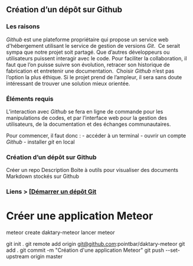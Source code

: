 ## Création d’un dépôt sur Github

### Les raisons
*Github* est une plateforme propriétaire qui propose un service web d'hébergement utilisant le service de gestion de versions *Git*.  Ce serait sympa que notre projet soit partagé. Que d’autres développeurs ou utilisateurs puissent interagir avec le code. Pour faciliter la collaboration, il faut que l’on puisse suivre son évolution, retracer son historique de fabrication et entretenir une documentation. 
Choisir *Github* n’est pas l’option la plus éthique. Si le projet prend de l’ampleur, il sera sans doute intéressant de trouver une solution mieux orientée.

### Éléments requis
L’interaction avec *Github* se fera en ligne de commande pour les manipulations de codes, et par l’interface web pour la gestion des utilisateurs, de la documentation et des échanges communautaires.

Pour commencer, il faut donc : - accéder à un terminal - ouvrir un compte *Github* - installer *git* en local

### Création d’un dépôt sur Github
Créer un repo
Description
Boite à outils pour visualiser des documents Markdown stockés sur Github


### Liens > [[Démarrer un dépôt Git](https://git-scm.com/book/fr/v1/Les-bases-de-Git-D%C3%A9marrer-un-d%C3%A9p%C3%B4t-Git])


# Créer une application Meteor
meteor create daktary-meteor
lancer meteor

git init .
git remote add origin git@github.com:pointbar/daktary-meteor
git add .
git commit -m "Création d'une application Meteor"
git push --set-upstream origin master
